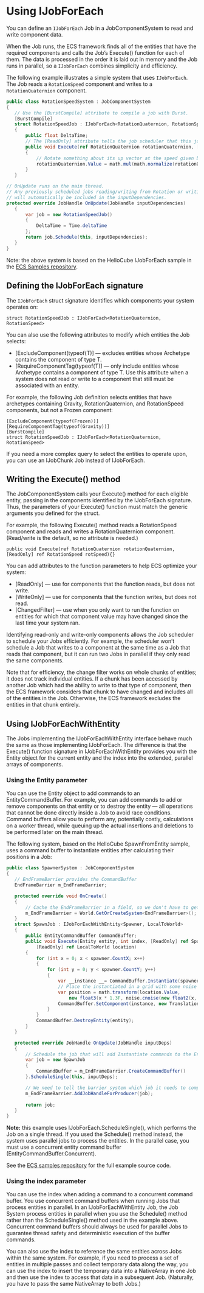 # Using IJobForEach

You can define an `IJobForEach` Job in a JobComponentSystem to read and write component data. 

When the Job runs, the ECS framework finds all of the entities that have the required components and calls the Job’s Execute() function for each of them. The data is processed in the order it is laid out in memory and the Job runs in parallel, so a `IJobForEach` combines simplicity and efficiency.

The following example illustrates a simple system that uses `IJobForEach`. The Job reads a `RotationSpeed` component and writes to a `RotationQuaternion` component.

```c#
public class RotationSpeedSystem : JobComponentSystem
{
   // Use the [BurstCompile] attribute to compile a job with Burst.
   [BurstCompile]
   struct RotationSpeedJob : IJobForEach<RotationQuaternion, RotationSpeed>
   {
       public float DeltaTime;
       // The [ReadOnly] attribute tells the job scheduler that this job will not write to rotSpeed
       public void Execute(ref RotationQuaternion rotationQuaternion, [ReadOnly] ref RotationSpeed rotSpeed)
       {
           // Rotate something about its up vector at the speed given by RotationSpeed.  
           rotationQuaternion.Value = math.mul(math.normalize(rotationQuaternion.Value), quaternion.AxisAngle(math.up(), rotSpeed.RadiansPerSecond * DeltaTime));
       }
   }

// OnUpdate runs on the main thread.
// Any previously scheduled jobs reading/writing from Rotation or writing to RotationSpeed 
// will automatically be included in the inputDependencies.
protected override JobHandle OnUpdate(JobHandle inputDependencies)
   {
       var job = new RotationSpeedJob()
       {
           DeltaTime = Time.deltaTime
       };
       return job.Schedule(this, inputDependencies);
   }
}
```

Note: the above system is based on the HelloCube IJobForEach sample in the [ECS Samples repository](https://github.com/Unity-Technologies/EntityComponentSystemSamples).


## Defining the IJobForEach signature

The `IJobForEach` struct signature identifies which components your system operates on:

    struct RotationSpeedJob : IJobForEach<RotationQuaternion, RotationSpeed>

You can also use the following attributes to modify which entities the Job selects:

* [ExcludeComponent(typeof(T)] — excludes entities whose Archetype contains the component of type T. 
* [RequireComponentTag(typeof(T)] — only include entities whose Archetype contains a component of type T. Use this attribute when a system does not read or write to a component that still must be associated with an entity. 

For example, the following Job definition selects entities that have archetypes containing Gravity, RotationQuaternion, and RotationSpeed components, but not a Frozen component:

    [ExcludeComponent(typeof(Frozen))]
    [RequireComponentTag(typeof(Gravity))]
    [BurstCompile]
    struct RotationSpeedJob : IJobForEach<RotationQuaternion, RotationSpeed>

If you need a more complex query to select the entities to operate upon, you can use an IJobChunk Job instead of IJobForEach.

## Writing the Execute() method

The JobComponentSystem calls your Execute() method for each eligible entity, passing in the components identified by the IJobForEach signature. Thus, the parameters of your Execute() function must match the generic arguments you defined for the struct.

For example, the following Execute() method reads a RotationSpeed component and reads and writes a RotationQuaternion component. (Read/write is the default, so no attribute is needed.)

    public void Execute(ref RotationQuaternion rotationQuaternion, [ReadOnly] ref RotationSpeed rotSpeed){}

You can add attributes to the function parameters to help ECS optimize your system:

* [ReadOnly] — use for components that the function reads, but does not write.
* [WriteOnly] — use for components that the function writes, but does not read.
* [ChangedFilter] — use when you only want to run the function on entities for which that component value may have changed since the last time your system ran. 

Identifying read-only and write-only components allows the Job scheduler to schedule your Jobs efficiently. For example, the scheduler won’t schedule a Job that writes to a component at the same time as a Job that reads that component, but it can run two Jobs in parallel if they only read the same components.

Note that for efficiency, the change filter works on whole chunks of entities; it does not track individual entities. If a chunk has been accessed by another Job which had the ability to write to that type of component, then the ECS framework considers that chunk to have changed and includes all of the entities in the Job. Otherwise, the ECS framework excludes the entities in that chunk entirely. 

<a name="with-entity"></a>
## Using IJobForEachWithEntity

The Jobs implementing the IJobForEachWithEntity interface behave much the same as those implementing IJobForEach. The difference is that the Execute() function signature in IJobForEachWithEntity provides you with the Entity object for the current entity and the index into the extended, parallel arrays of components.

### Using the Entity parameter

You can use the Entity object to add commands to an EntityCommandBuffer. For example, you can add commands to add or remove components on that entity or to destroy the entity — all operations that cannot be done directly inside a Job to avoid race conditions. Command buffers allow you to perform any, potentially costly, calculations on a worker thread, while queuing up the actual insertions and deletions to be performed later on the main thread.

The following system, based on the HelloCube SpawnFromEntity sample, uses a command buffer to instantiate entities after calculating their positions in a Job:

``` c#
public class SpawnerSystem : JobComponentSystem
{
   // EndFrameBarrier provides the CommandBuffer
   EndFrameBarrier m_EndFrameBarrier;

   protected override void OnCreate()
   {
       // Cache the EndFrameBarrier in a field, so we don't have to get it every frame
       m_EndFrameBarrier = World.GetOrCreateSystem<EndFrameBarrier>();
   }
   struct SpawnJob : IJobForEachWithEntity<Spawner, LocalToWorld>
   {
       public EntityCommandBuffer CommandBuffer;
       public void Execute(Entity entity, int index, [ReadOnly] ref Spawner spawner,
           [ReadOnly] ref LocalToWorld location)
       {
           for (int x = 0; x < spawner.CountX; x++)
           {
               for (int y = 0; y < spawner.CountY; y++)
               {
                   var __instance __= CommandBuffer.Instantiate(spawner.Prefab);
                   // Place the instantiated in a grid with some noise
                   var position = math.transform(location.Value,
                       new float3(x * 1.3F, noise.cnoise(new float2(x, y) * 0.21F) * 2, y * 1.3F));
                   CommandBuffer.SetComponent(instance, new Translation {Value = position});
               }
           }
           CommandBuffer.DestroyEntity(entity);
       }
   }

   protected override JobHandle OnUpdate(JobHandle inputDeps)
   {
       // Schedule the job that will add Instantiate commands to the EntityCommandBuffer.
       var job = new SpawnJob
       {
           CommandBuffer = m_EndFrameBarrier.CreateCommandBuffer()
       }.ScheduleSingle(this, inputDeps);

       // We need to tell the barrier system which job it needs to complete before it can play back the commands.
       m_EndFrameBarrier.AddJobHandleForProducer(job);
      
       return job;
   }
}
```

__Note:__ this example uses IJobForEach.ScheduleSingle(), which performs the Job on a single thread. If you used the Schedule() method instead, the system uses parallel jobs to process the entities. In the parallel case, you must use a concurrent entity command buffer (EntityCommandBuffer.Concurrent).

See the  [ECS samples repository](https://github.com/Unity-Technologies/EntityComponentSystemSamples) for the full example source code.

### Using the index parameter

You can use the index when adding a command to a concurrent command buffer. You use concurrent command buffers when running Jobs that process entities in parallel. In an IJobForEachWithEntity Job, the Job System process entities in parallel when you use the Schedule() method rather than the ScheduleSingle() method used in the example above. Concurrent command buffers should always be used for parallel Jobs to guarantee thread safety and deterministic execution of the buffer commands.

You can also use the index to reference the same entities across Jobs within the same system. For example, if you need to process a set of entities in multiple passes and collect temporary data along the way, you can use the index to insert the temporary data into a NativeArray in one Job and then use the index to access that data in a subsequent Job. (Naturally, you have to pass the same NativeArray to both Jobs.)
